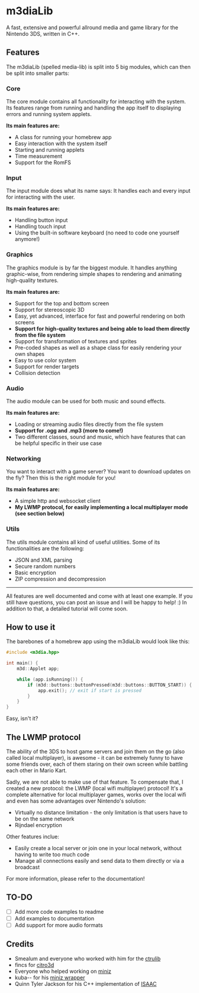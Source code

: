 # m3diaLib
A fast, extensive and powerful allround media and game library for the Nintendo 3DS, written in C++.

## Features
The m3diaLib (spelled media-lib) is split into 5 big modules, which can then be split into smaller parts:

### Core
The core module contains all functionality for interacting with the system. Its features range from running and handling the app itself to displaying errors and running system applets.

**Its main features are:**
 * A class for running your homebrew app
 * Easy interaction with the system itself
 * Starting and running applets
 * Time measurement
 * Support for the RomFS

### Input
The input module does what its name says: It handles each and every input for interacting with the user.

**Its main features are:**
 * Handling button input
 * Handling touch input
 * Using the built-in software keyboard (no need to code one yourself anymore!)

### Graphics
The graphics module is by far the biggest module. It handles anything graphic-wise, from rendering simple shapes to rendering and animating high-quality textures.

**Its main features are:**
 * Support for the top and bottom screen
 * Support for stereoscopic 3D
 * Easy, yet advanced, interface for fast and powerful rendering on both screens
 * **Support for high-quality textures and being able to load them directly from the file system**
 * Support for transformation of textures and sprites
 * Pre-coded shapes as well as a shape class for easily rendering your own shapes
 * Easy to use color system
 * Support for render targets
 * Collision detection

### Audio
The audio module can be used for both music and sound effects.

**Its main features are:**
 * Loading or streaming audio files directly from the file system
 * **Support for .ogg and .mp3 (more to come!)**
 * Two different classes, sound and music, which have features that can be helpful specific in their use case

### Networking
You want to interact with a game server? You want to download updates on the fly? Then this is the right module for you!

**Its main features are:**
 * A simple http and websocket client
 * **My LWMP protocol, for easily implementing a local multiplayer mode (see section below)**

### Utils
The utils module contains all kind of useful utilities. Some of its functionalities are the following:

 * JSON and XML parsing
 * Secure random numbers
 * Basic encryption
 * ZIP compression and decompression

---

All features are well documented and come with at least one example. If you still have questions, you can post an issue and I will be happy to help! :) In addition to that, a detailed tutorial will come soon.

## How to use it
The barebones of a homebrew app using the m3diaLib would look like this:

```cpp
#include <m3dia.hpp>

int main() {
    m3d::Applet app;

    while (app.isRunning()) {
        if (m3d::buttons::buttonPressed(m3d::buttons::BUTTON_START)) {
            app.exit(); // exit if start is pressed
        }
    }
}
```
Easy, isn't it?

## The LWMP protocol
The ability of the 3DS to host game servers and join them on the go (also called local multiplayer), is awesome - it can be extremely funny to have some friends over, each of them staring on their own screen while battling each other in Mario Kart.

Sadly, we are not able to make use of that feature. To compensate that, I created a new protocol: the LWMP (local wifi multiplayer) protocol! It's a complete alternative for local multiplayer games, works over the local wifi and even has some advantages over Nintendo's solution:
 * Virtually no distance limitation - the only limitation is that users have to be on the same network
 * Rijndael encryption

Other features inclue:
 * Easily create a local server or join one in your local network, without having to write too much code
 * Manage all connections easily and send data to them directly or via a broadcast

For more information, please refer to the documentation!

## TO-DO
 * [ ] Add more code examples to readme
 * [ ] Add examples to documentation
 * [ ] Add support for more audio formats

## Credits
 * Smealum and everyone who worked with him for the [ctrulib](https://github.com/smealum/ctrulib/)
 * fincs for [citro3d](https://github.com/fincs/citro3d)
 * Everyone who helped working on [miniz](https://code.google.com/archive/p/miniz/)
 * kuba-- for his [miniz wrapper](https://github.com/kuba--/zip)
 * Quinn Tyler Jackson for his C++ implementation of [ISAAC](http://www.burtleburtle.net/bob/rand/isaacafa.html)
